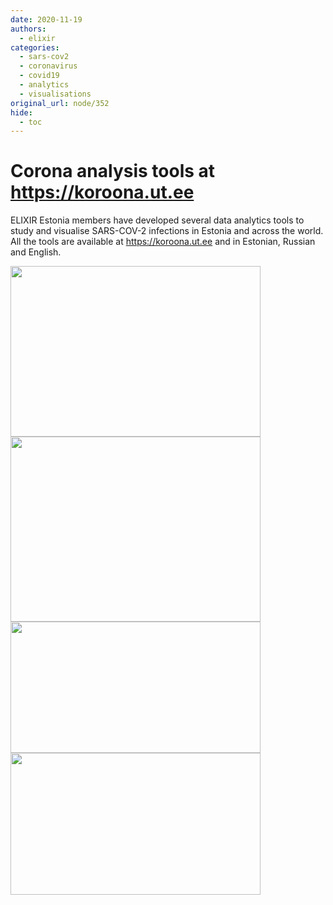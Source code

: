 ```yaml
---
date: 2020-11-19
authors:
  - elixir
categories:
  - sars-cov2
  - coronavirus
  - covid19
  - analytics
  - visualisations
original_url: node/352
hide:
  - toc
---
```


# Corona analysis tools at https://koroona.ut.ee

<p>ELIXIR Estonia members have developed several data analytics tools to study and visualise SARS-COV-2 infections in Estonia and across the world. All the tools are available at <a href="https://koroona.ut.ee">https://koroona.ut.ee</a> and in Estonian, Russian and English.</p>

<p><img alt="" height="273" src="/sites/default/files/Screenshot%202020-11-19%20at%2012.46.57.png" width="400" /><img alt="" height="296" src="/sites/default/files/Screenshot%202020-11-19%20at%2012.47.08.png" width="400" /><img alt="" height="210" src="/sites/default/files/Screenshot%202020-11-19%20at%2012.50.31.png" width="400" /><img alt="" height="227" src="/sites/default/files/Screenshot%202020-11-19%20at%2012.51.21.png" width="400" /></p>

